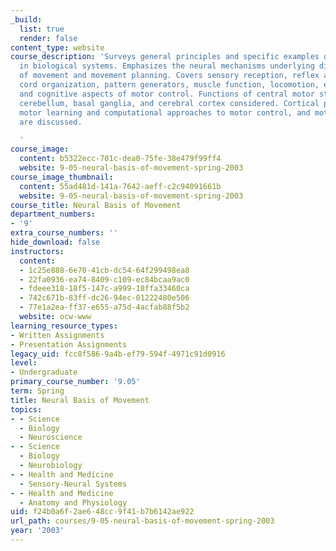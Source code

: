 ```yaml
---
_build:
  list: true
  render: false
content_type: website
course_description: 'Surveys general principles and specific examples of motor control
  in biological systems. Emphasizes the neural mechanisms underlying different aspects
  of movement and movement planning. Covers sensory reception, reflex arcs, spinal
  cord organization, pattern generators, muscle function, locomotion, eye movement,
  and cognitive aspects of motor control. Functions of central motor structures including
  cerebellum, basal ganglia, and cerebral cortex considered. Cortical plasticity,
  motor learning and computational approaches to motor control, and motor disorders
  are discussed.

  '
course_image:
  content: b5322ecc-701c-dea0-75fe-38e479f99ff4
  website: 9-05-neural-basis-of-movement-spring-2003
course_image_thumbnail:
  content: 55ad481d-141a-7642-aeff-c2c94091661b
  website: 9-05-neural-basis-of-movement-spring-2003
course_title: Neural Basis of Movement
department_numbers:
- '9'
extra_course_numbers: ''
hide_download: false
instructors:
  content:
  - 1c25e888-6e70-41cb-dc54-64f299498ea8
  - 22fa0936-ea74-8409-c109-ec84bcaa9ac0
  - fdeee318-18f5-147c-a999-18ffa33460ca
  - 742c671b-83ff-dc26-94ec-01222480e506
  - 77e1a2ea-ff37-e655-a75d-4acfab88f5b2
  website: ocw-www
learning_resource_types:
- Written Assignments
- Presentation Assignments
legacy_uid: fcc8f586-9a4b-ef79-594f-4971c91d0916
level:
- Undergraduate
primary_course_number: '9.05'
term: Spring
title: Neural Basis of Movement
topics:
- - Science
  - Biology
  - Neuroscience
- - Science
  - Biology
  - Neurobiology
- - Health and Medicine
  - Sensory-Neural Systems
- - Health and Medicine
  - Anatomy and Physiology
uid: f24b0a6f-2ae6-48cc-9f41-b7b6142ae922
url_path: courses/9-05-neural-basis-of-movement-spring-2003
year: '2003'
---
```

